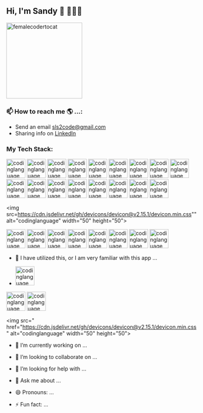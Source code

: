 
## Hi, I'm Sandy 👋 👩🏾‍💻
<img src="https://github.com/slsmi894/slsmi894/assets/83996619/1f446ca1-b5b4-4cc9-a8f4-8abb0e1bc994" alt="femalecodertocat" width="200" height="200">
<!-- ![femalecodertocat](https://github.com/slsmi894/slsmi894/assets/83996619/1f446ca1-b5b4-4cc9-a8f4-8abb0e1bc994/w-150)  -->

### 📫 How to reach me 🌎 ...:
- Send an email [sls2code@gmail.com](sls2code@gmail.com)
- Sharing info on [LinkedIn](https://www.linkedin.com/in/sandrasmithdev1548/)

### My Tech Stack:
<img src="https://github.com/slsmi894/slsmi894/assets/83996619/f996c96c-1346-42fc-a0dd-5ec21b26ebd0" alt="codinglanguage" width="50" height="50">

<img src="https://github.com/slsmi894/slsmi894/assets/83996619/101f76f3-36c2-4411-a63e-f24bd897997b" alt="codinglanguage" width="50" height="50">

<img src="https://github.com/slsmi894/slsmi894/assets/83996619/be1feddc-89c5-4b04-b324-03f2339d7807" alt="codinglanguage" width="50" height="50">

<img src="https://github.com/slsmi894/slsmi894/assets/83996619/da8f1a38-af8f-4467-8a6f-6794e440ddaa" alt="codinglanguage" width="50" height="50">

<img src="https://github.com/slsmi894/slsmi894/assets/83996619/a9ca2246-be97-4bc5-a7ca-96b04155bce4" alt="codinglanguage" width="50" height="50">

<img src="https://cdn.jsdelivr.net/gh/devicons/devicon@v2.15.1/devicon.min.css" alt="codinglanguage" width="50" height="50">

<img src="https://cdn.jsdelivr.net/gh/devicons/devicon@v2.15.1/devicon.min.css" alt="codinglanguage" width="50" height="50">

<img src="https://cdn.jsdelivr.net/gh/devicons/devicon@v2.15.1/devicon.min.css" alt="codinglanguage" width="50" height="50">

<img src="https://cdn.jsdelivr.net/gh/devicons/devicon@v2.15.1/devicon.min.css" alt="codinglanguage" width="50" height="50">

<img src="https://cdn.jsdelivr.net/gh/devicons/devicon@v2.15.1/devicon.min.css" alt="codinglanguage" width="50" height="50">

<img src="https://cdn.jsdelivr.net/gh/devicons/devicon@v2.15.1/devicon.min.css" alt="codinglanguage" width="50" height="50">

<img src="https://cdn.jsdelivr.net/gh/devicons/devicon@v2.15.1/devicon.min.css" alt="codinglanguage" width="50" height="50">

<img src="https://cdn.jsdelivr.net/gh/devicons/devicon@v2.15.1/devicon.min.css" alt="codinglanguage" width="50" height="50">

<img src="https://cdn.jsdelivr.net/gh/devicons/devicon@v2.15.1/devicon.min.css" alt="codinglanguage" width="50" height="50">

<img src="https://cdn.jsdelivr.net/gh/devicons/devicon@v2.15.1/devicon.min.css" alt="codinglanguage" width="50" height="50">

<img src="https://cdn.jsdelivr.net/gh/devicons/devicon@v2.15.1/devicon.min.css" alt="codinglanguage" width="50" height="50">

<img src="https://cdn.jsdelivr.net/gh/devicons/devicon@v2.15.1/devicon.min.css" alt="codinglanguage" width="50" height="50">

<img src=https://cdn.jsdelivr.net/gh/devicons/devicon@v2.15.1/devicon.min.css"" alt="codinglanguage" width="50" height="50">

<img src="https://cdn.jsdelivr.net/gh/devicons/devicon@v2.15.1/devicon.min.css" alt="codinglanguage" width="50" height="50">

<img src="https://cdn.jsdelivr.net/gh/devicons/devicon@v2.15.1/devicon.min.css" alt="codinglanguage" width="50" height="50">

<img src="https://cdn.jsdelivr.net/gh/devicons/devicon@v2.15.1/devicon.min.css" alt="codinglanguage" width="50" height="50">

<img src="https://cdn.jsdelivr.net/gh/devicons/devicon@v2.15.1/devicon.min.css" alt="codinglanguage" width="50" height="50">

<img src="https://cdn.jsdelivr.net/gh/devicons/devicon@v2.15.1/devicon.min.css" alt="codinglanguage" width="50" height="50">

<img src="https://cdn.jsdelivr.net/gh/devicons/devicon@v2.15.1/devicon.min.css" alt="codinglanguage" width="50" height="50">

<img src="https://cdn.jsdelivr.net/gh/devicons/devicon@v2.15.1/devicon.min.css" alt="codinglanguage" width="50" height="50">

<img src="https://cdn.jsdelivr.net/gh/devicons/devicon@v2.15.1/devicon.min.css" alt="codinglanguage" width="50" height="50">




- 🌱 I have utilized this, or I am very familiar with this app  ...

- <img src="https://github.com/slsmi894/slsmi894/assets/83996619/c3ef027e-2778-46f2-a574-9aed7e5e6e3e" alt="codinglanguage" width="50" height="50">

<img src="https://cdn.jsdelivr.net/gh/devicons/devicon@v2.15.1/devicon.min.css" alt="codinglanguage" width="50" height="50">

<img src="https://cdn.jsdelivr.net/gh/devicons/devicon@v2.15.1/devicon.min.css" alt="codinglanguage" width="50" height="50">

<img src=" href="https://cdn.jsdelivr.net/gh/devicons/devicon@v2.15.1/devicon.min.css" alt="codinglanguage" width="50" height="50">







- 🔭 I’m currently working on ...
- 👯 I’m looking to collaborate on ...
- 🤔 I’m looking for help with ...
- 💬 Ask me about ...

- 😄 Pronouns: ...
- ⚡ Fun fact: ...

